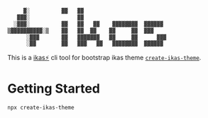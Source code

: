 ```bash
     ▓░          ▓▓   ▓▓
   ▓▓▓░               ▓▓
  ░▓▓▓░          ▓▓   ▓▓   ▓▓    ▓▓▓▓▓▓▓▓  ▓▓▓▓▓▓
▒▓▓▓▓▓▓▓▓▓▓░▒    ▓▓   ▓▓  ▓▓    ▓▓     ▓▓  ▓▓▓
      ░▓▓▓       ▓▓   ▓▓▓▓▓▓▓   ▓▓     ▓▓      ▓▓▓
      ░▓▓        ▓▓   ▓▓▓   ▓▓   ▓▓▓▓▓▓▓▓  ▓▓▓▓▓▓
```

This is a [ikas⚡️](https://ikas.com) cli tool for bootstrap ikas theme [`create-ikas-theme`](https://ikas.dev/docs/intro).

# Getting Started

```bash
npx create-ikas-theme
```
